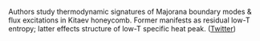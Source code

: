 
Authors study thermodynamic signatures of Majorana boundary modes & flux excitations in Kitaev honeycomb. Former manifests as residual low-T entropy; latter effects structure of low-T specific heat peak. ([Twitter](https://twitter.com/JoshuahHeath/status/1291384442469134338))

